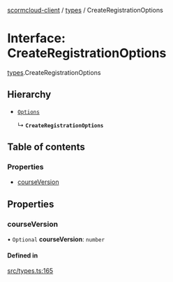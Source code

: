 [scormcloud-client](../README.md) / [types](../modules/types.md) / CreateRegistrationOptions

# Interface: CreateRegistrationOptions

[types](../modules/types.md).CreateRegistrationOptions

## Hierarchy

- [`Options`](types.Options.md)

  ↳ **`CreateRegistrationOptions`**

## Table of contents

### Properties

- [courseVersion](types.CreateRegistrationOptions.md#courseversion)

## Properties

### courseVersion

• `Optional` **courseVersion**: `number`

#### Defined in

[src/types.ts:165](https://github.com/distributhor/scormcloud-client/blob/49508a5/src/types.ts#L165)
